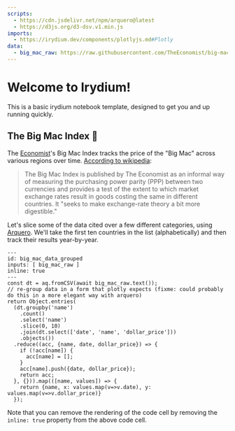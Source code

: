 ```yaml
---
scripts:
  - https://cdn.jsdelivr.net/npm/arquero@latest
  - https://d3js.org/d3-dsv.v1.min.js
imports:
  - https://irydium.dev/components/plotlyjs.md#Plotly
data:
  - big_mac_raw: https://raw.githubusercontent.com/TheEconomist/big-mac-data/master/output-data/big-mac-adjusted-index.csv
---
```


# Welcome to Irydium!

This is a basic irydium notebook template, designed to get you and up running quickly.

## The Big Mac Index 🍔

The [Economist]'s Big Mac Index tracks the price of the "Big Mac" across various regions over time. [According to wikipedia](https://en.wikipedia.org/wiki/Big_Mac_Index):

> The Big Mac Index is published by The Economist as an informal way of measuring the purchasing power parity (PPP) between two currencies and provides a test of the extent to which market exchange rates result in goods costing the same in different countries. It "seeks to make exchange-rate theory a bit more digestible."

Let's slice some of the data cited over a few different categories, using [Arquero].
We'll take the first ten countries in the list (alphabetically) and then track their results year-by-year.

```{code-cell} js
---
id: big_mac_data_grouped
inputs: [ big_mac_raw ]
inline: true
---
const dt = aq.fromCSV(await big_mac_raw.text());
// re-group data in a form that plotly expects (fixme: could probably do this in a more elegant way with arquero)
return Object.entries(
  (dt.groupby('name')
    .count()
    .select('name')
    .slice(0, 10)
    .join(dt.select(['date', 'name', 'dollar_price']))
    .objects())
  .reduce((acc, {name, date, dollar_price}) => {
    if (!acc[name]) {
      acc[name] = [];
    }
    acc[name].push({date, dollar_price});
    return acc;
  }, {})).map(([name, values]) => {
    return {name, x: values.map(v=>v.date), y: values.map(v=>v.dollar_price)}
  });
```

<Plotly data={big_mac_data_grouped} />

Note that you can remove the rendering of the code cell by removing the `inline: true` property from the above code cell.

[economist]: https://www.economist.com
[arquero]: https://uwdata.github.io/arquero
